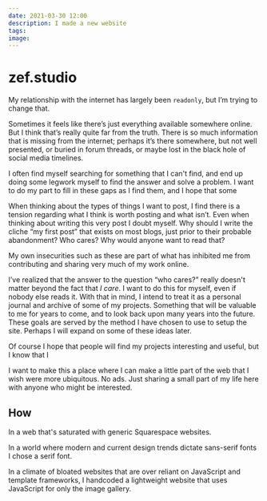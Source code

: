 ```yaml
---
date: 2021-03-30 12:00
description: I made a new website
tags:
image:
---
```


# zef.studio

My relationship with the internet has largely been `readonly`, but I’m trying to
change that.

Sometimes it feels like there’s just everything available somewhere online. But
I think that’s really quite far from the truth. There is so much information
that is missing from the internet; perhaps it’s there somewhere, but not well
presented, or buried in forum threads, or maybe lost in the black hole of social
media timelines.

I often find myself searching for something that I can't find, and end up doing
some legwork myself to find the answer and solve a problem. I want to do my part
to fill in these gaps as I find them, and I hope that some

When thinking about the types of things I want to post, I find there is a
tension regarding what I think is worth posting and what isn’t. Even when
thinking about writing this very post I doubt myself. Why should I write the
cliche “my first post” that exists on most blogs, just prior to their probable
abandonment? Who cares? Why would anyone want to read that?

My own insecurities such as these are part of what has inhibited me from
contributing and sharing very much of my work online.

I’ve realized that the answer to the question “who cares?” really doesn't
matter beyond the fact that _I care_. I want to do this for myself, even if
nobody else reads it. With that in mind, I intend to treat it as a personal
journal and archive of some of my projects. Something that will be valuable to
me for years to come, and to look back upon many years into the future. These
goals are served by the method I have chosen to use to setup the site. Perhaps
I will expand on some of these ideas later.

Of course I hope that people will find my projects interesting and useful, but I
know that I

I want to make this a place where I can make a little part of the web that I
wish were more ubiquitous. No ads. Just sharing a small part of my life here
with anyone who might be interested.


## How

In a web that's saturated with generic Squarespace websites.

In a world where modern and current design trends dictate sans-serif fonts I
chose a serif font.

In a climate of bloated websites that are over reliant on JavaScript and
template frameworks, I handcoded a lightweight website that uses JavaScript for
only the image gallery.
